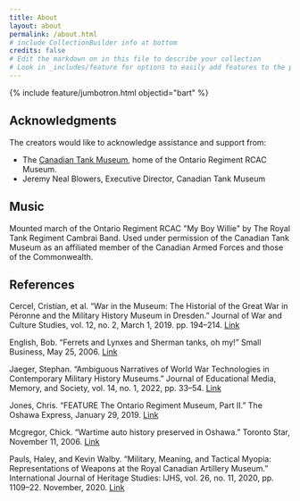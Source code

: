 ```yaml
---
title: About
layout: about
permalink: /about.html
# include CollectionBuilder info at bottom
credits: false
# Edit the markdown on in this file to describe your collection
# Look in _includes/feature for options to easily add features to the page
---
```


{% include feature/jumbotron.html objectid="bart" %}

## Acknowledgments

The creators would like to acknowledge assistance and support from:

- The [Canadian Tank Museum](https://ontrmuseum.ca/tankmuseum/), home of the Ontario Regiment RCAC Museum.
- Jeremy Neal Blowers, Executive Director, Canadian Tank Museum

## Music

Mounted march of the Ontario Regiment RCAC "My Boy Willie" by The Royal Tank Regiment Cambrai Band. Used under permission of the Canadian Tank Museum as an affiliated member of the Canadian Armed Forces and those of the Commonwealth.

## References

Cercel, Cristian, et al. “War in the Museum: The Historial of the Great War in Péronne and the Military History Museum in Dresden.” Journal of War and Culture Studies, vol. 12, no. 2, March 1, 2019. pp. 194–214. [Link](https://doi.org/10.1080/17526272.2019.1580846.)

English, Bob. “Ferrets and Lynxes and Sherman tanks, oh my!” Small Business, May 25, 2006. [Link](https://web.archive.org/web/20070930060609/https://www.theglobeandmail.com/servlet/story/RTGAM.20060525.wwh-enthusiast0525/BNStory/specialSmallBusiness/)

Jaeger, Stephan. “Ambiguous Narratives of World War Technologies in Contemporary Military History Museums.” Journal of Educational Media, Memory, and Society, vol. 14, no. 1, 2022, pp. 33–54. [Link](https://doi.org/10.3167/jemms.2022.140103.)

Jones, Chris. “FEATURE The Ontario Regiment Museum, Part II.” The Oshawa Express, January 29, 2019. [Link](https://oshawaexpress.ca/feature-the-ontario-regiment-museum-2/)

Mcgregor, Chick. “Wartime auto history preserved in Oshawa.” Toronto Star, November 11, 2006. [Link](https://web.archive.org/web/20070927235044/http:/www.ontrmuseum.ca/PDF/Wartime%20auto%20history%20preserved%20in%20Oshawa%20(Toronto%20Star),%2011%20Nov%2006.pdf)

Pauls, Haley, and Kevin Walby. “Military, Meaning, and Tactical Myopia: Representations of Weapons at the Royal Canadian Artillery Museum.” International Journal of Heritage Studies: IJHS, vol. 26, no. 11, 2020, pp. 1109–22. November, 2020. [Link](https://doi.org/10.1080/13527258.2020.1752774.)



